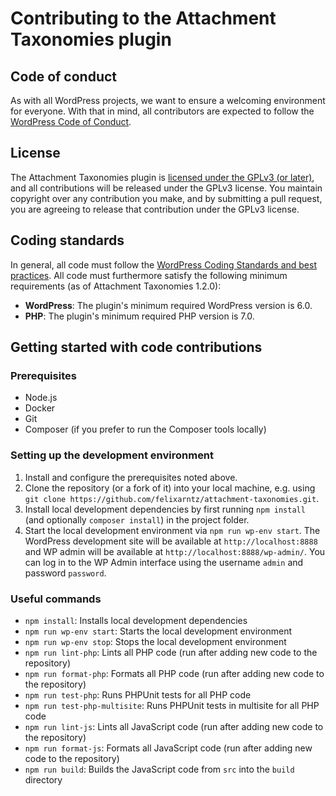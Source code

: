 # Contributing to the Attachment Taxonomies plugin

## Code of conduct

As with all WordPress projects, we want to ensure a welcoming environment for everyone. With that in mind, all contributors are expected to follow the [WordPress Code of Conduct](https://make.wordpress.org/handbook/community-code-of-conduct/).

## License

The Attachment Taxonomies plugin is [licensed under the GPLv3 (or later)](/license.txt), and all contributions will be released under the GPLv3 license. You maintain copyright over any contribution you make, and by submitting a pull request, you are agreeing to release that contribution under the GPLv3 license.

## Coding standards

In general, all code must follow the [WordPress Coding Standards and best practices](https://developer.wordpress.org/coding-standards/). All code must furthermore satisfy the following minimum requirements (as of Attachment Taxonomies 1.2.0):

- **WordPress**: The plugin's minimum required WordPress version is 6.0.
- **PHP**: The plugin's minimum required PHP version is 7.0.

## Getting started with code contributions

### Prerequisites

* Node.js
* Docker
* Git
* Composer (if you prefer to run the Composer tools locally)

### Setting up the development environment

1. Install and configure the prerequisites noted above.
2. Clone the repository (or a fork of it) into your local machine, e.g. using `git clone https://github.com/felixarntz/attachment-taxonomies.git`.
3. Install local development dependencies by first running `npm install` (and optionally `composer install`) in the project folder.
4. Start the local development environment via `npm run wp-env start`. The WordPress development site will be available at `http://localhost:8888` and WP admin will be available at `http://localhost:8888/wp-admin/`. You can log in to the WP Admin interface using the username `admin` and password `password`.

### Useful commands

* `npm install`: Installs local development dependencies
* `npm run wp-env start`: Starts the local development environment
* `npm run wp-env stop`: Stops the local development environment
* `npm run lint-php`: Lints all PHP code (run after adding new code to the repository)
* `npm run format-php`: Formats all PHP code (run after adding new code to the repository)
* `npm run test-php`: Runs PHPUnit tests for all PHP code
* `npm run test-php-multisite`: Runs PHPUnit tests in multisite for all PHP code
* `npm run lint-js`: Lints all JavaScript code (run after adding new code to the repository)
* `npm run format-js`: Formats all JavaScript code (run after adding new code to the repository)
* `npm run build`: Builds the JavaScript code from `src` into the `build` directory
